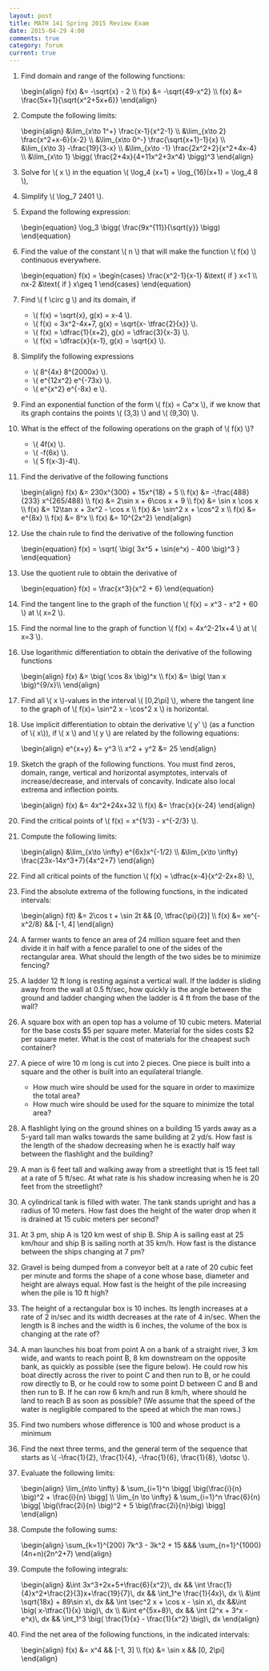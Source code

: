 ```yaml
---
layout: post
title: MATH 141 Spring 2015 Review Exam 
date: 2015-04-29 4:00
comments: true
category: forum
current: true
---
```


1. Find domain and range of the following functions:
	<div>
		\begin{align}
		f(x) &= -\sqrt{x} - 2 \\
		f(x) &= -\sqrt{49-x^2}	\\
		f(x) &= \frac{5x+1}{\sqrt{x^2+5x+6}}
		\end{align}
	</div>

2. Compute the following limits:
	<div>
		\begin{align}
		&\lim_{x\to 1^+} \frac{x-1}{x^2-1} \\
		&\lim_{x\to 2} \frac{x^2+x-6}{x-2} \\
		&\lim_{x\to 0^-} \frac{\sqrt{x+1}-1}{x} \\
		&\lim_{x\to 3} -\frac{19}{3-x} \\
		&\lim_{x\to -1} \frac{2x^2+2}{x^2+4x-4} \\
		&\lim_{x\to 1} \bigg( \frac{2+4x}{4+11x^2+3x^4} \bigg)^3
		\end{align}
	</div>
3. Solve for <span>\\( x \\)</span> in the equation <span>\\( \log_4 (x+1) + \log_{16}(x+1) = \log_4 8 \\)</span>,
4. Simplify <span>\\( \log_7 2401 \\)</span>.
5. Expand the following expression:
	<div>
		\begin{equation}
		\log_3 \bigg( \frac{9x^{11}}{\sqrt{y}} \bigg)
		\end{equation}
	</div>
6. Find the value of the constant <span>\\( n \\)</span> that will make the function <span>\\( f(x) \\)</span> continuous everywhere.
	<div>
		\begin{equation}
		f(x) = \begin{cases} \frac{x^2-1}{x-1} &\text{ if } x<1 \\ nx-2 &\text{ if } x\geq 1 \end{cases}
		\end{equation}
	</div>

7. Find <span>\\( f \circ g \\)</span> and its domain, if
	* <span>\\( f(x) = \sqrt{x}, g(x) = x-4 \\)</span>.
	* <span>\\( f(x) = 3x^2-4x+7, g(x) = \sqrt{x- \tfrac{2}{x}} \\)</span>.
	* <span>\\( f(x) = \dfrac{1}{x+2}, g(x) = \dfrac{3}{x-3} \\)</span>.
	* <span>\\( f(x) = \dfrac{x}{x-1}, g(x) = \sqrt{x} \\)</span>.
8. Simplify the following expressions
	* <span>\\( 8^{4x} 8^{2000x} \\)</span>.
	* <span>\\( e^{12x^2} e^{-73x} \\)</span>.
	* <span>\\( e^{x^2} e^{-8x} e \\)</span>.
9. Find an exponential function of the form <span>\\( f(x) = Ca^x \\)</span>, if we know that its graph contains the points <span>\\( (3,3) \\)</span> and <span>\\( (9,30) \\)</span>.
10. What is the effect of the following operations on the graph of <span>\\( f(x) \\)</span>?
	* <span>\\( 4f(x) \\)</span>.
	* <span>\\( -f(6x) \\)</span>.
	* <span>\\( 5 f(x-3)-4\\)</span>.

1. Find the derivative of the following functions

	<div>
		\begin{align}
		f(x) &= 230x^{300} + 15x^{18} + 5 \\
		f(x) &= -\frac{488}{233} x^{265/488} \\
		f(x) &= 2\sin x + 6\cos x + 9 \\
		f(x) &= \sin x \cos x \\
		f(x) &= 12\tan x + 3x^2 - \cos x \\
		f(x) &= \sin^2 x + \cos^2 x \\
		f(x) &= e^{8x} \\
		f(x) &= 8^x \\
		f(x) &= 10^{2x^2}
		\end{align}
	</div>

2. Use the chain rule to find the derivative of the following function

	<div>
		\begin{equation}
		f(x) = \sqrt{ \big( 3x^5 + \sin(e^x) - 400 \big)^3 }	
		\end{equation}
	</div>

3. Use the quotient rule to obtain the derivative of

	<div>
		\begin{equation}
		f(x) = \frac{x^3}{x^2 + 6}	
		\end{equation}
	</div>

4. Find the tangent line to the graph of the function <span>\\( f(x) = x^3 - x^2 + 60 \\)</span> at <span>\\( x=2 \\)</span>.
5. Find the normal line to the graph of function <span>\\( f(x) = 4x^2-21x+4 \\)</span> at <span>\\( x=3 \\)</span>.
6. Use logarithmic differentiation to obtain the derivative of the following functions

	<div>
		\begin{align}
		f(x) &= \big( \cos 8x \big)^x	\\
		f(x) &= \big( \tan x \big)^{9/x}\\
		\end{align}
	</div>

7. Find all <span>\\( x \\)</span>-values in the interval <span>\\( [0,2\pi] \\)</span>, where the tangent line to the graph of <span>\\( f(x)= \sin^2 x - \cos^2 x \\)</span> is horizontal.
8. Use implicit differentiation to obtain the derivative <span>\\( y' \\)</span> (as a function of <span>\\( x\\)</span>), if <span>\\( x \\)</span> and <span>\\( y \\)</span> are related by the following equations:

	<div>
		\begin{align}
		e^{x+y} &= y^3 \\
		x^2 + y^2 &= 25		
		\end{align}
	</div>

1. Sketch the graph of the following functions. You must find zeros, domain, range, vertical and horizontal asymptotes, intervals of increase/decrease, and intervals of concavity.  Indicate also local extrema and inflection points.
	<div>
		\begin{align}
		f(x) &= 4x^2+24x+32 \\
		f(x) &= \frac{x}{x-24}
		\end{align}
	</div>

3. Find the critical points of <span>\\( f(x) = x^{1/3} - x^{-2/3} \\)</span>.

4. Compute the following limits:
	<div>
		\begin{align}
		&\lim_{x\to \infty} e^{6x}x^{-1/2} \\
		&\lim_{x\to \infty} \frac{23x-14x^3+7}{4x^2+7}	
		\end{align}
	</div>
5. Find all critical points of the function <span>\\( f(x) = \dfrac{x-4}{x^2-2x+8} \\)</span>,
6. Find the absolute extrema of the following functions, in the indicated intervals:
	<div>
		\begin{align}
		f(t) &= 2\cos t + \sin 2t && [0, \tfrac{\pi}{2}] \\
		f(x) &= xe^{-x^2/8} && [-1, 4]
		\end{align}
	</div>

1. A farmer wants to fence an area of 24 million square feet and then divide it in half with a fence parallel to one of the sides of the rectangular area. What should the length of the two sides be to minimize fencing? 

2. A ladder 12 ft long is resting against a vertical wall. If the ladder is sliding away from the wall at 0.5 ft/sec, how quickly is the angle between the ground and ladder changing when the ladder is 4 ft from the base of the wall? 

3. A square box with an open top has a volume of 10 cubic meters. Material for the base costs $5 per square meter. Material for the sides costs $2 per square meter. What is the cost of materials for the cheapest such container? 

4. A piece of wire 10 m long is cut into 2 pieces. One piece is built into a square and the other is built into an equilateral triangle. 
	* How much wire should be used for the square in order to maximize the total area?
	* How much wire should be used for the square to minimize the total area? 


5. A flashlight lying on the ground shines on a building 15 yards away as a 5-yard tall man walks towards the same building at 2 yd/s. How fast is the length of the shadow decreasing when he is exactly half way between the flashlight and the building? 

6. A man is 6 feet tall and walking away from a streetlight that is 15 feet tall at a rate of 5 ft/sec.  At what rate is his shadow increasing when he is 20 feet from the streetlight?

8. A cylindrical tank is filled with water. The tank stands upright and has a radius of 10 meters. How fast does the height of the water drop when it is drained at 15 cubic meters per second?

9. At 3 pm, ship A is 120 km west of ship B. Ship A is sailing east at 25 km/hour and ship B is sailing north at 35 km/h. How fast is the distance between the ships changing at 7 pm?

10. Gravel is being dumped from a conveyor belt at a rate of  20 cubic feet per minute and forms the shape of a cone whose base, diameter and height are always equal. How fast is the height of the pile increasing when the pile is 10 ft high?

11. The height of a rectangular box is 10 inches.  Its length increases at a rate of 2 in/sec and its width decreases at the rate of 4 in/sec.  When the length is 8 inches and the width is 6 inches, the volume of the box is changing at the rate of? 

12.	A man launches his boat from point A on a bank of a straight river, 3 km wide, and wants to reach point B, 8 km downstream on the opposite bank, as quickly as possible (see the figure below). He could row his boat directly across the river to point C and then run to B, or he could row directly to B, or he could row to some point D between C and B and then run to B. If he can row 6 km/h and run 8 km/h, where should he land to reach B as soon as possible? (We assume that the speed of the water is negligible compared to the speed at which the man rows.)

13. Find two numbers whose difference is 100 and whose product is a minimum

1. Find the next three terms, and the general term of the sequence that starts as <span>\\( -\frac{1}{2}, \frac{1}{4}, -\frac{1}{6}, \frac{1}{8}, \dotsc \\)</span>.

2. Evaluate the following limits:
	<div>
		\begin{align}
		\lim_{n\to \infty} & \sum_{i=1}^n \bigg[ \big(\frac{i}{n} \big)^2 + \frac{i}{n} \bigg] \\
		\lim_{n \to \infty} & \sum_{i=1}^n \frac{6}{n} \bigg[ \big(\frac{2i}{n} \big)^2 + 5 \big(\frac{2i}{n}\big) \bigg]	
		\end{align}
	</div>

3. Compute the following sums:
	<div>
		\begin{align}
		\sum_{k=1}^{200} 7k^3 - 3k^2 + 15 &&& \sum_{n=1}^{1000} (4n+n)(2n^2+7)	
		\end{align}
	</div>

4. Compute the following integrals:
	<div>
		\begin{align}
		&\int 3x^3+2x+5+\frac{6}{x^2}\, dx && \int \frac{1}{4}x^2+\frac{2}{3}x+\frac{19}{7}\, dx && \int_1^e \frac{1}{4x}\, dx \\
		&\int \sqrt{18x} + 89\sin x\, dx && \int \sec^2 x + \cos x - \sin x\, dx &&\int \big( x-\tfrac{1}{x} \big)\, dx \\
		&\int e^{5x+8}\, dx && \int (2^x + 3^x -e^x)\, dx && \int_1^3 \big( \frac{1}{x} - \frac{1}{x^2} \big)\, dx
		\end{align}
	</div>

5. Find the net area of the following functions, in the indicated intervals:
	<div>
		\begin{align}
		f(x) &= x^4  && [-1, 3] \\
		f(x) &= \sin x && [0, 2\pi]	
		\end{align}
	</div>